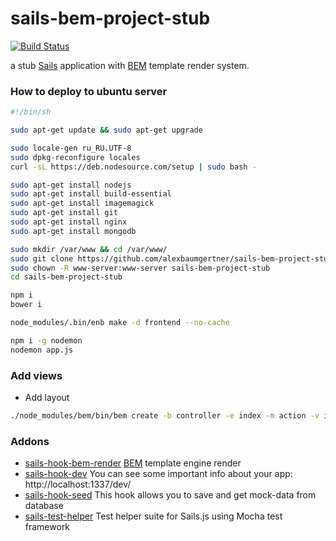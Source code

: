 # sails-bem-project-stub
[![Build Status](https://travis-ci.org/alexbaumgertner/sails-bem-project-stub.svg)](https://travis-ci.org/alexbaumgertner/sails-bem-project-stub)

a stub [Sails](http://sailsjs.org) application with [BEM](http://bem.info) template render system.

### How to deploy to ubuntu server

```bash
#!/bin/sh

sudo apt-get update && sudo apt-get upgrade

sudo locale-gen ru_RU.UTF-8
sudo dpkg-reconfigure locales
curl -sL https://deb.nodesource.com/setup | sudo bash -

sudo apt-get install nodejs
sudo apt-get install build-essential
sudo apt-get install imagemagick
sudo apt-get install git
sudo apt-get install nginx
sudo apt-get install mongodb

sudo mkdir /var/www && cd /var/www/
sudo git clone https://github.com/alexbaumgertner/sails-bem-project-stub.git sails-bem-project-stub
sudo chown -R www-server:www-server sails-bem-project-stub
cd sails-bem-project-stub

npm i
bower i

node_modules/.bin/enb make -d frontend --no-cache

npm i -g nodemon
nodemon app.js
```

### Add views

* Add layout
```bash
./node_modules/bem/bin/bem create -b controller -e index -m action -v index -l frontend/common.blocks -T bemtree
```

### Addons

* [sails-hook-bem-render](https://www.npmjs.com/package/sails-hook-bem-render) [BEM](https://en.bem.info) template engine render
* [sails-hook-dev](https://www.npmjs.com/package/sails-hook-dev) You can see some important info about your app: http://localhost:1337/dev/
* [sails-hook-seed](https://www.npmjs.com/package/sails-hook-seed) This hook allows you to save and get mock-data from database
* [sails-test-helper](https://github.com/zand3rs/sails-test-helper) Test helper suite for Sails.js using Mocha test framework
